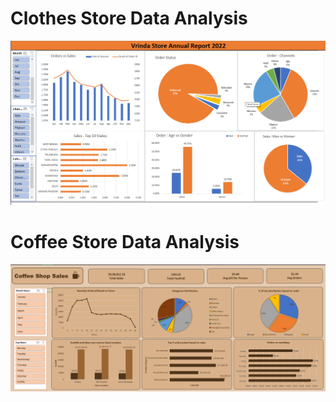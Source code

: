 <h1>Clothes Store Data Analysis </h1>
<p align="center">
  <img src="Clothes Store Data Analysis.png" width="" title="hover text">
<!--   <img src="Coffee Store Data Analysis.png" width="" alt="accessibility text"> -->
</p>

<h1>Coffee Store Data Analysis </h1>
<p align="center">  
  <img src="Coffee Store Data Analysis.png" width="" title="hover text">
<!--   <img src="Coffee Store Data Analysis.png" width="" alt="accessibility text"> -->
</p>
